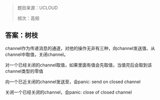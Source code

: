 > 题目来源：UCLOUD
>
> 频次：高频

## 答案：树枝

channel作为传递消息的通道，对他的操作无非有三种，向channel发送值、从channel中取值，关闭channel。

对一个已经关闭的channel取值，如果里面有值会先取值，当值完后会取到该channel类型的零值

向一个已近关闭的channel发送至，会panic: send on closed channel

关闭一个已经关闭的channel，会panic: close of closed channel